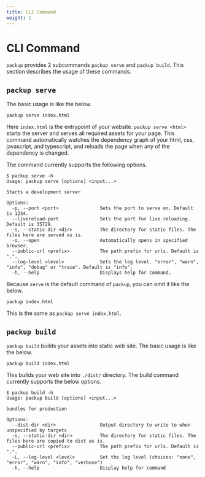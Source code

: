 ```yaml
---
title: CLI Command
weight: 1
---
```


# CLI Command

`packup` provides 2 subcommands `packup serve` and `packup build`. This section describes the usage of these commands.

## `packup serve`

The basic usage is like the below.

```
packup serve index.html
```

Here `index.html` is the entrypoint of your website. `packup serve <html>` starts the server and serves all required assets for your page. This command automatically watches the dependency graph of your html, css, javascript, and typescript, and reloads the page when any of the dependency is changed.

The command currently supports the following options.

```
$ packup serve -h
Usage: packup serve [options] <input...>

Starts a development server

Options:
  -p, --port <port>               Sets the port to serve on. Default is 1234.
  --livereload-port               Sets the port for live reloading. Default is 35729.
  -s, --static-dir <dir>          The directory for static files. The files here are served as is.
  -o, --open                      Automatically opens in specified browser.
  --public-url <prefix>           The path prefix for urls. Default is ".".
  --log-level <level>             Sets the log level. "error", "warn", "info", "debug" or "trace". Default is "info".
  -h, --help                      Displays help for command.
```

Because `serve` is the default command of `packup`, you can omit it like the below.

```
packup index.html
```

This is the same as `packup serve index.html`.

## `packup build`

`packup build` builds your assets into static web site. The basic usage is like the below.

```
packup build index.html
```

This builds your web site into `./dist/` directory. The build command currently supports the below options.

```
$ packup build -h
Usage: packup build [options] <input...>

bundles for production

Options:
  --dist-dir <dir>                Output directory to write to when unspecified by targets
  -s, --static-dir <dir>          The directory for static files. The files here are copied to dist as is.
  --public-url <prefix>           The path prefix for urls. Default is ".".
  -L, --log-level <level>         Set the log level (choices: "none", "error", "warn", "info", "verbose")
  -h, --help                      Display help for command
```

